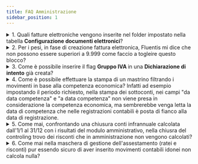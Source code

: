 ```yaml
---
title: FAQ Amministrazione
sidebar_position: 1
---
```



<details>

  <summary>1. Quali fatture elettroniche vengono inserite nel folder impostato nella tabella <b>Configurazione documenti elettronici</b>?</summary>
  
Ci sono due condizioni da rispettare nell'anagrafica cliente. 

La prima condizione è il flag <b>Firma del documento</b>, che deve essere attivo.                 
La seconda condizione è il flag <b>Fatturazione elettronica firmata</b>, che è un 3-state flag:   

- Quando è 1 per il cliente si prevede la firma, indipendentemente da altre opzioni di configurazione, quindi si esporta sempre il file nel folder definito in configurazione documenti elettronici per farne la firma;           

- Quando è 0 per il cliente non si prevede la firma, indipendentemente da altre opzioni di configurazione, quindi non si esporta il file nel folder di configurazione documenti elettronici, anche se è impostato il folder;      

- Quando è Null come qui sopra (che è l’impostazione di default) vale l’impostazione nella ‘configurazione documenti elettronici’, cioè se c’è un percorso dove creare il file lo crea sempre, altrimenti non lo crea.

</details>


<details>

  <summary>2. Per i pesi, in fase di creazione fattura elettronica, Fluentis mi dice che non possono essere superiori a 9.999 come faccio a togleire questo blocco? </summary>
  
Questo blocco è legato alle regole della Fatturazione Elettronica, la quale non accetta PESI superiori
Per ovviare a questo problema è necessario scalare di UM se si dovesse superare la soglia dei 9999, in modo tale da utilizzare una UM coerente ed ottenere i valori desiderati.

</details>


<details>

  <summary>3. Come è possibile inserire il flag <b>Gruppo IVA </b> in una <b>Dichiarazione di intento</b> già creata? </summary>
  
E' necessario effettuare il seguente update, inserendo l'id della dichiarazione di intento.

update CA_DichIntMain set CADM_IsVatGroup = 1 
where CADM_Id = '[id della dichiarazione di intento]'

</details>


<details>

  <summary> 4. Come è possibile effettuare la stampa di un mastrino filtrando i movimenti in base alla competenza economica? Infatti ad esempio impostando il periodo richiesto, nella stampa dei sottoconti, nei campi "da data competenza" e "a data competenza" non viene presa in considerazione la competenza economica, ma sembrerebbe venga letta la data di competenza che nelle registrazioni contabili è posta di fianco alla data di registrazione.</summary>

Confermo che nei filtri, quando scrive da data competenza a data competenza si intende quella di competenza (per così dire "contabile") della testata. Normalmente coincidono ma può essere usata (anche se di fatto da pochi) per registrare ad esempio scritture di rettifica in data approvazione bilancio che si riferiscano al 31/12 dove a tale data magari il periodo è già bloccato per stampa definitiva del giornale e quindi non accetterebbe la data registrazione. Per quanto riguarda la data competenza economica, la stampa del mastrino e più in generale il sistema non è pensato per lavorare in quel modo. La procedura più corretta è calcolare una chiusura dei conti del periodo (chiusure infrannuali) e lanciare le relative scritture di rettifica integrazione. In alternativa posso consigliare di usare la form visualizzazione conti dove aggiungere dall'object navigator le proprietà From AccrualDate ToAccrualDate che sono le date di competenza economica (Da A) e usare il filtro posto sulla prima riga della griglia di dettaglio. In alternativa ancora occorre eseguire una personalizzazione del report e della form di lancio aggiungendo filtri e capi ecc...

</details>

<details>

  <summary> 5. Come mai, confrontando una chiusura conti infrannuale calcolata dall'1/1 al 31/12 con i risultati del modulo amministrativo, nella chiusra del controling trovo dei risconti che in amministrazione non vengono calcolati?</summary>

Il modulo controlling ragione in modo più flessibile, in alcune situazioni, rispetto al modulo amministrativo.
Infatti è in grado di rettificare qualsiasi costo ricavo (con tipo conto compatibile) anche per quote di competenza economica nel passato. Ad esempio se il costo registrato nell'anno X ha competenza parzialmente (o totalmente) nell'anno X-1, elaborando la chiusura dell'anno X si avrà comunque una rettifica (ad esempio un risconto attivo).
Occorre porre particolare attenzione alla **gestione degli assestamenti eseguiti nel modulo amministrativo**.
**Si raccomanda di eseguire il calcolo e contabilizzazione assestamenti e la chiusura e riapertura conti con riapertura assestamento tramite le procedure automatiche evitando di eseguire scritture manualmente**.
La procedura automatica impone, infatti, alle scritture di riapertura degli assestamenti la data pari alla scrittura originaria oggetto di rettifica e la competenza economica di tale scrittura pari all'anno X-1. In tale modo si evita infatti che elaborando le chiusure di periodo dell'anno X il software vada a calcolare ulteriori rettifiche, avendosi già nel saldo dell'anno X (o periodo infrannuale dell'anno X) il risultato corretto di competenza per effetto della corretta riapertura dell'assestamento precedente.  

</details>

<details>

  <summary> 6. Come mai nella maschera di gestione dell'assestamento (ratei e risconti) pur essendo sicuro di aver inserito movimenti contabili idonei non calcola nulla?</summary>

Dopo essersi accertati di aver effettivamente inserito movimenti contabili con date di competenza economica a cavallo dell'esercizio contabile, e di aver utilizzato conti di costo aventi il tipo "da rettificare" (db Fast Start) o comunque avente il flag Servizio nella tabella *tipi conto*, se ancora non vedo alcun rateo o risconto proposto, potrei aver attivato, inavvertitamente il flag *Chiusura mensile* nei parametri generali di contabilità. Questo flag attiva infatti logiche per localizzazioni estere non italiane.

</details>